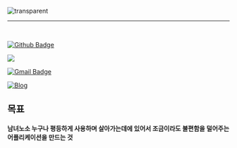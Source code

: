 ![transparent](https://capsule-render.vercel.app/api?type=transparent&fontColor=06f&text=When%20life%20gives%20you%20lemons,%20make%20lemonade%20(談笑自若)&height=60&fontSize=34)
<hr/>
<br> 

[![Github Badge](https://img.shields.io/badge/-Github-181717?style=flat-square&logo=Github&logoColor=white&link=https://www.instagram.com/zuzu_zzing/)](https://github.com/dongminjang24)

<a href="https://blog.naver.com/jangdm37"><img src="https://img.shields.io/badge/Naver-03C75A?style=flat-square&logo=Naver&logoColor=white"/>

</a>[![Gmail Badge](https://img.shields.io/badge/Gmail-d14836?style=flat-square&logo=Gmail&logoColor=white&link=mailto:jjuhee0913@gmail.com)](mailto:jangdm37@gmail.com)


[![Blog](https://img.shields.io/badge/Blog-dongminjang24.github.io-blue)](https://dongminjang24.github.io/)



## 목표
#### 남녀노소 누구나 평등하게 사용하며 살아가는데에 있어서 조금이라도 불편함을 덜어주는 어플리케이션을 만드는 것

